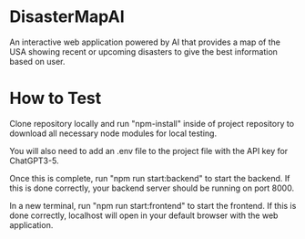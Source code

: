 # DisasterMapAI
An interactive web application powered by AI that provides a map of the USA showing recent or upcoming disasters to give the best information based on user.

# How to Test
Clone repository locally and run "npm-install" inside of project repository to download all necessary node modules for local testing. 

You will also need to add an .env file to the project file with the API key for ChatGPT3-5. 

Once this is complete, run "npm run start:backend" to start the backend. If this is done correctly, your backend server should be running on port 8000. 

In a new terminal, run "npm run start:frontend" to start the frontend. If this is done correctly, localhost will open in your default browser with the web application.
